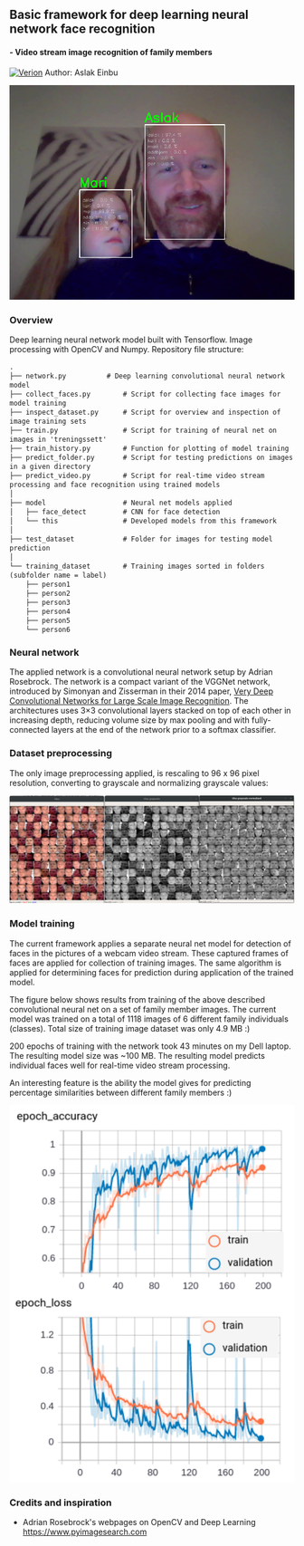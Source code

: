 
## Basic framework for deep learning neural network face recognition

#### - Video stream image recognition of family members
[![Verion](https://img.shields.io/badge/Version-v.1.10-silver)](https://legarage.wordpress.com/)
Author: Aslak Einbu

![alt text](./readme_images/screenshot.png "Screenshot")


### Overview

Deep learning neural network model built with Tensorflow. Image processing with OpenCV and Numpy.
Repository file structure:

```
.
├── network.py   	    # Deep learning convolutional neural network model
├── collect_faces.py        # Script for collecting face images for model training 
├── inspect_dataset.py      # Script for overview and inspection of image training sets 
├── train.py                # Script for training of neural net on images in 'treningssett'  
├── train_history.py        # Function for plotting of model training
├── predict_folder.py       # Script for testing predictions on images in a given directory
├── predict_video.py        # Script for real-time video stream processing and face recognition using trained models
│
├── model                   # Neural net models applied
│   ├── face_detect         # CNN for face detection
│   └── this                # Developed models from this framework
│ 
├── test_dataset            # Folder for images for testing model prediction
│ 
└── training_dataset        # Training images sorted in folders (subfolder name = label)        
    ├── person1
    ├── person2
    ├── person3
    ├── person4
    ├── person5
    └── person6
```

### Neural network
The applied network is a convolutional neural network setup by Adrian Rosebrock. The network is a
compact variant of the VGGNet network, introduced by Simonyan and Zisserman in their 2014 paper, 
[Very Deep Convolutional Networks for Large Scale Image Recognition](https://arxiv.org/abs/1409.1556).
The architectures uses 3×3 convolutional layers stacked on top of each other in increasing depth,
reducing volume size by max pooling and with fully-connected layers at the end of the network prior to 
a softmax classifier.

### Dataset preprocessing
The only image preprocessing applied, is rescaling to 96 x 96 pixel resolution, converting to grayscale 
and normalizing grayscale values:

![alt text](./readme_images/dataset.png "One class for training")

### Model training
The current framework applies a separate neural net model for detection of faces in the pictures of a webcam video stream. 
These captured frames of faces are applied for collection of training images. The same algorithm is applied for determining 
faces for prediction during application of the trained model.

The figure below shows results from training of the above described convolutional neural net on a set of family member images.
The current model was trained on a total of 1118 images of 6 different family individuals (classes). 
Total size of training image dataset was only 4.9 MB :)

200 epochs of training with the network took 43 minutes on my Dell laptop.
The resulting model size was ~100 MB. The resulting model predicts individual faces well for real-time video stream processing.

An interesting feature is the ability the model gives for predicting percentage similarities between different family members :)


![alt text](./readme_images/tensorboard_scalars.png "Neural net training")


### Credits and inspiration
- Adrian Rosebrock's webpages on OpenCV and Deep Learning https://www.pyimagesearch.com



